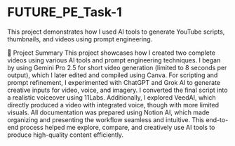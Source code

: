 # FUTURE_PE_Task-1
This project demonstrates how I used AI tools to generate YouTube scripts, thumbnails, and videos using prompt engineering.


🧠 Project Summary
This project showcases how I created two complete videos using various AI tools and prompt engineering techniques. I began by using Gemini Pro 2.5 for short video generation (limited to 8 seconds per output), which I later edited and compiled using Canva. For scripting and prompt refinement, I experimented with ChatGPT and Grok AI to generate creative inputs for video, voice, and imagery. I converted the final script into a realistic voiceover using 11Labs. Additionally, I explored VeedAI, which directly produced a video with integrated voice, though with more limited visuals. All documentation was prepared using Notion AI, which made organizing and presenting the workflow seamless and intuitive. This end-to-end process helped me explore, compare, and creatively use AI tools to produce high-quality content efficiently.
